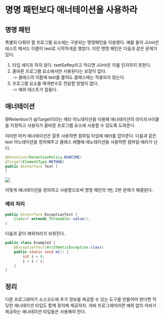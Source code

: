 # 명명 패턴보다 애너테이션을 사용하라
## 명명 패턴
특별히 다뤄야 할 프로그램 요소에는 구분되는 명명패턴을 이용했다. 예를 들어 JUnit은 테스트 메서드 이름이 test로 시작하게끔 했었다.
이런 명명 패턴은 다음과 같은 문제가 있다.
1. 타입 세이프 하지 않다. tsetSaftey라고 적으면 JUnit은 이를 인지하지 못한다.
2. 올바른 프로그램 요소에서만 사용된다는 보장이 없다. <br>
 -> 클래스의 이름에 test를 붙여도 클래스에는 적용되지 않는다.
3. 프로그램 요소를 매개변수로 전달할 방법이 없다. <br> 
 -> 예외 테스트가 힘들다.

## 애너테이션 
@Retention가 @Target이라는 메타 어노테이션을 이용해 애너테이션의 라이프사이클을 지정하고
사용자가 올바른 프로그램 요소에 사용할 수 있도록 도와준다. 

이러한 마커 애너테이션은 잘못 사용하면 컴파일 타임에 에러를 잡아준다. 다음과 같은 test 어노테이션을 정의해주고 클래스 레벨에 애노테이션을 사용하면 컴파일 에러가 난다.
~~~java
@Retention(RetentionPolicy.RUNTIME)
@Target(ElementType.METHOD)
public @interface Test {
}
~~~

<img src="/images/ch6/annotation.png">

이렇게 애너테이션을 정의하고 사용함으로써 명명 패턴의 1번, 2번 문제가 해결된다.

### 예외 처리
~~~java
public @interface ExceptionTest {
    Class<? extends Throwable> value();
}
~~~

다음과 같이 예외처리가 쉬워진다.
~~~java
public class Example2 {
    @ExceptionTest(ArithmeticException.class)
    public static void m1() {
        int i = 0;
        i = i / i;
    }
}
~~~

## 정리 
다른 프로그래머가 소스코드에 추가 정보를 제공할 수 있는 도구를 만들어야 한다면 적당한 애너테이션 타입도 함께 정의해 제공하자. 
자바 프로그래머라면 예외 없이 자바가 제공하는 애너테이션 타입들은 사용해야 한다.